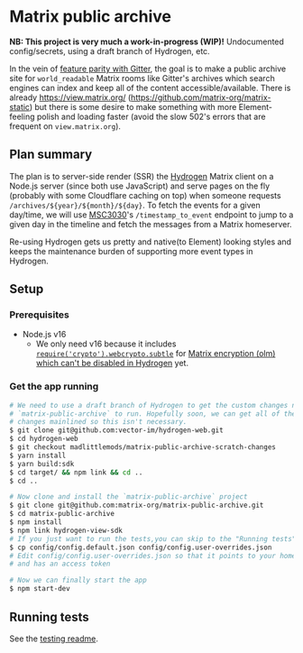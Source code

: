 # Matrix public archive

**NB: This project is very much a work-in-progress (WIP)!** Undocumented
config/secrets, using a draft branch of Hydrogen, etc.

In the vein of [feature parity with
Gitter](https://github.com/vector-im/roadmap/issues/26), the goal is to make a
public archive site for `world_readable` Matrix rooms like Gitter's archives
which search engines can index and keep all of the content accessible/available.
There is already https://view.matrix.org/
(https://github.com/matrix-org/matrix-static) but there is some desire to make
something with more Element-feeling polish and loading faster (avoid the slow
502's errors that are frequent on `view.matrix.org`).

## Plan summary

The plan is to server-side render (SSR) the
[Hydrogen](https://github.com/vector-im/hydrogen-web) Matrix client on a Node.js
server (since both use JavaScript) and serve pages on the fly (probably with
some Cloudflare caching on top) when someone requests
`/archives/${year}/${month}/${day}`. To fetch the events for a given day/time,
we will use [MSC3030](https://github.com/matrix-org/matrix-doc/pull/3030)'s
`/timestamp_to_event` endpoint to jump to a given day in the timeline and fetch
the messages from a Matrix homeserver.

Re-using Hydrogen gets us pretty and native(to Element) looking styles and keeps
the maintenance burden of supporting more event types in Hydrogen.

## Setup

### Prerequisites

- Node.js v16
  - We only need v16 because it includes [`require('crypto').webcrypto.subtle`](https://nodejs.org/docs/latest-v16.x/api/webcrypto.html#cryptosubtle) for [Matrix encryption (olm) which can't be disabled in Hydrogen](https://github.com/vector-im/hydrogen-web/issues/579) yet.

### Get the app running

```sh
# We need to use a draft branch of Hydrogen to get the custom changes needed for
# `matrix-public-archive` to run. Hopefully soon, we can get all of the custom
# changes mainlined so this isn't necessary.
$ git clone git@github.com:vector-im/hydrogen-web.git
$ cd hydrogen-web
$ git checkout madlittlemods/matrix-public-archive-scratch-changes
$ yarn install
$ yarn build:sdk
$ cd target/ && npm link && cd ..
$ cd ..

# Now clone and install the `matrix-public-archive` project
$ git clone git@github.com:matrix-org/matrix-public-archive.git
$ cd matrix-public-archive
$ npm install
$ npm link hydrogen-view-sdk
# If you just want to run the tests,you can skip to the "Running tests" section at this point
$ cp config/config.default.json config/config.user-overrides.json
# Edit config/config.user-overrides.json so that it points to your homeserver
# and has an access token

# Now we can finally start the app
$ npm start-dev
```

## Running tests

See the [testing readme](./test/README.md).
